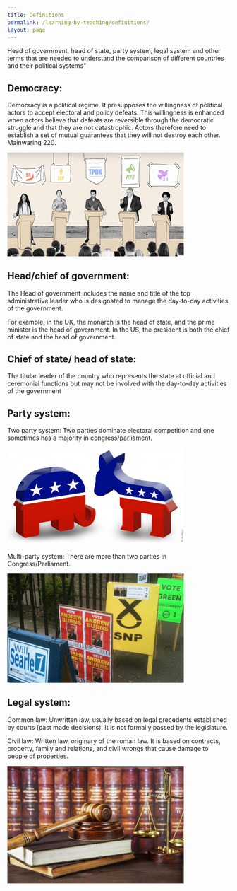 ```yaml
---
title: Definitions
permalink: /learning-by-teaching/definitions/
layout: page
---
```


Head of government, head of state, party system, legal system and other terms that are needed to understand the comparison of different countries and their political systems"

## Democracy: 
Democracy is a political regime. It presupposes the willingness of political actors to accept electoral and policy defeats. This willingness is enhanced when actors believe that defeats are reversible through the democratic struggle and that they are not catastrophic. Actors therefore need to establish a set of mutual guarantees that they will not destroy each other. Mainwaring 220.

<img src='/images/USA/democracy.jpeg' width=400 aligned=center>

## Head/chief of government:  
The Head of government includes the name and title of the top administrative leader who is designated to manage the day-to-day activities of the government. 

For example, in the UK, the monarch is the head of state, and the prime minister is the head of government. In the US, the president is both the chief of state and the head of government.

## Chief of state/ head of state: 
The titular leader of the country who represents the state at official and ceremonial functions but may not be involved with the day-to-day activities of the government

## Party system:
Two party system: Two parties dominate electoral competition and one sometimes has a majority in congress/parliament. 

<img src='/images/USA/partiesusa.jpeg' width=400 aligned=center>

Multi-party system: There are more than two parties in Congress/Parliament. 

<img src='/images/uk/partiesuk.png' width=400 aligned=center>

## Legal system: 
Common law: Unwritten law, usually based on legal precedents established by courts (past made decisions). It is not formally passed by the legislature. <br> 

Civil law: Written law, originary of the roman law. It is based on contracts, property, family and relations, and civil wrongs that cause damage to people of properties. <br> 

<img src='/images/uk/civilaw.webp' width=400 aligned=center>
